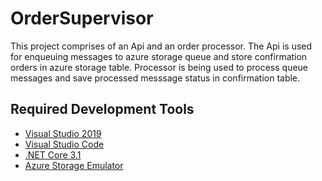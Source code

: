 # OrderSupervisor
This project comprises of an Api and an order processor.
The Api is used for enqueuing messages to azure storage queue and store confirmation orders in azure storage table.
Processor is being used to process queue messages and save processed messsage status in confirmation table.

## Required Development Tools

- [Visual Studio 2019](https://www.visualstudio.com/downloads/)
- [Visual Studio Code](https://code.visualstudio.com/)
- [.NET Core 3.1](https://www.microsoft.com/net/download)
- [Azure Storage Emulator](https://docs.microsoft.com/en-us/azure/storage/common/storage-use-emulator)
